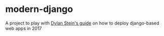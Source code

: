 # modern-django
A project to play with <a href="https://github.com/djstein/modern-django/">Dylan Stein's guide</a> on how to deploy django-based web apps in 2017
            
